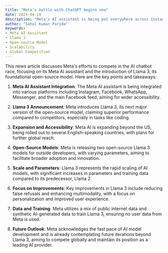 ```yaml
---
title: "Meta’s battle with ChatGPT begins now"
date: 2024-04-19
description: "Meta’s AI assistant is being put everywhere across Instagram, WhatsApp, and Facebook. Meanwhile, the company’s next major AI model, Llama 3, has arrived."
author: "Sahul Kumar Parida"
keywords:
- Meta AI Assistant
- Llama 3
- Open-source Model
- Scalability
- Global Competition
---
```



This news article discusses Meta's efforts to compete in the AI chatbot race, focusing on its Meta AI assistant and the introduction of Llama 3, its foundational open-source model. Here are the key points and takeaways:

1. **Meta AI Assistant Integration**: The Meta AI assistant is being integrated into various platforms including Instagram, Facebook, WhatsApp, Messenger, and the main Facebook feed, aiming for wider accessibility.

2. **Llama 3 Announcement**: Meta introduces Llama 3, its next major version of the open-source model, claiming superior performance compared to competitors, especially in tasks like coding.

3. **Expansion and Accessibility**: Meta AI is expanding beyond the US, being rolled out to several English-speaking countries, with plans for further global reach.

4. **Open-Source Models**: Meta is releasing two open-source Llama 3 models for outside developers, with varying parameters, aiming to facilitate broader adoption and innovation.

5. **Scale and Parameters**: Llama 3 represents the rapid scaling of AI models, with significant increases in parameters and training data compared to its predecessor, Llama 2.

6. **Focus on Improvements**: Key improvements in Llama 3 include reducing false refusals and enhancing multimodality, with a focus on personalization and improved user experience.

7. **Data and Training**: Meta utilizes a mix of public internet data and synthetic AI-generated data to train Llama 3, ensuring no user data from Meta is used.

8. **Future Outlook**: Meta acknowledges the fast pace of AI model development and is already contemplating future iterations beyond Llama 3, aiming to compete globally and maintain its position as a leading AI provider.
